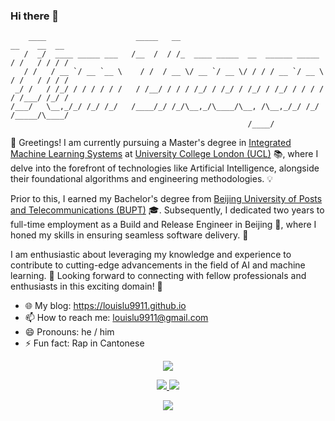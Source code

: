 ### Hi there 👋

```
    ____                    _____   __                                     __    __  __
   /  _/  ____ _____ ___   /__  /  / /_  ____ _____  __  ______ _____     / /   / / / /
   / /   / __ `/ __ `__ \    / /  / __ \/ __ `/ __ \/ / / / __ `/ __ \   / /   / / / /
 _/ /   / /_/ / / / / / /   / /__/ / / / /_/ / /_/ / /_/ / /_/ / / / /  / /___/ /_/ /
/___/   \__,_/_/ /_/ /_/   /____/_/ /_/\__,_/\____/\__, /\__,_/_/ /_/  /_____/\____/
                                                     /____/
```

👋 Greetings! I am currently pursuing a Master's degree in 
[Integrated Machine Learning Systems](https://www.ucl.ac.uk/prospective-students/graduate/taught-degrees/integrated-machine-learning-systems-msc) at
[University College London (UCL)](https://www.ucl.ac.uk/) 📚,
where I delve into the forefront of technologies like Artificial Intelligence, alongside their foundational algorithms and engineering methodologies. 💡

Prior to this, I earned my Bachelor's degree from [Beijing University of Posts and Telecommunications (BUPT)](https://www.bupt.edu.cn/) 🎓.
Subsequently, I dedicated two years to full-time employment as a Build and Release Engineer in Beijing 🏢,
where I honed my skills in ensuring seamless software delivery. 🔧

I am enthusiastic about leveraging my knowledge and experience to contribute to cutting-edge advancements in the field of AI and machine learning. 🚀
Looking forward to connecting with fellow professionals and enthusiasts in this exciting domain! 🤝

- 🌐 My blog: https://louislu9911.github.io
- 📫 How to reach me: louislu9911@gmail.com
- 😄 Pronouns: he / him
- ⚡ Fun fact: Rap in Cantonese

<!--
- 👯 I’m looking to collaborate on ...
- 🤔 I’m looking for help with ...
- 💬 Ask me about ...
-->

<p align="center">
  <a href="https://github.com/LouisLU9911">
    <img src="http://github-profile-summary-cards.vercel.app/api/cards/profile-details?username=LouisLU9911&theme=gruvbox" />
  </a>
</p>

<p align="center">
  <a href="https://github.com/LouisLU9911">
    <img src="http://github-profile-summary-cards.vercel.app/api/cards/stats?username=LouisLU9911&theme=gruvbox" />
  </a>

  <a href="https://github.com/LouisLU9911">
    <img src="http://github-profile-summary-cards.vercel.app/api/cards/most-commit-language?username=LouisLU9911&theme=gruvbox&exclude=html" />
  </a>
</p>
<p align="center">
  <a href="https://github.com/LouisLU9911">
    <img src="http://github-readme-streak-stats.herokuapp.com?user=LouisLU9911&theme=gruvbox&hide_border=true" />
  </a>
</p>
